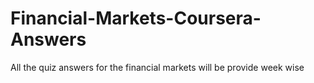 # Financial-Markets-Coursera-Answers
All the quiz answers for the financial markets will be provide week wise
